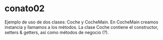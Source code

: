 # conato02
Ejemplo de uso de dos clases: Coche y CocheMain.
En CocheMain creamos instancia y llamamos a los métodos.
La clase Coche contiene el constructor, setters & getters, así como métodos de negocio (?).